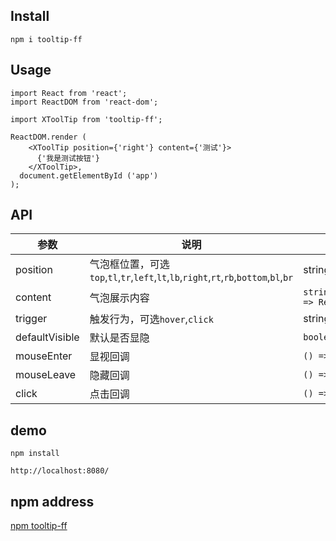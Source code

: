 ## Install

```
npm i tooltip-ff
```

## Usage

```
import React from 'react';
import ReactDOM from 'react-dom';

import XToolTip from 'tooltip-ff';

ReactDOM.render (
    <XToolTip position={'right'} content={'测试'}>
      {'我是测试按钮'}
    </XToolTip>,
  document.getElementById ('app')
);

```

## API

| 参数     | 说明                                                                                  | 类型                               | 默认    |
| -------- | ------------------------------------------------------------------------------------- | ---------------------------------- | ------- |
| position | 气泡框位置，可选`top`,`tl`,`tr`,`left`,`lt`,`lb`,`right`,`rt`,`rb`,`bottom`,`bl`,`br` | string                             | `right` |
| content  | 气泡展示内容                                                                          | `string/ReactNode/() => ReactNode` | 无      |
| trigger  | 触发行为，可选`hover`,`click`                                                                         | string | `hover`      |
| defaultVisible  | 默认是否显隐                                                                         | `boolean` | false  |
| mouseEnter  | 显视回调                                                                          | `() => void` | 无  |
| mouseLeave  | 隐藏回调                                                                          | `() => void` | 无  |
| click  | 点击回调                                                                          | `() => void` | 无  |


## demo
```
npm install

http://localhost:8080/
```

## npm address

[npm tooltip-ff](https://www.npmjs.com/package/tooltip-ff)

